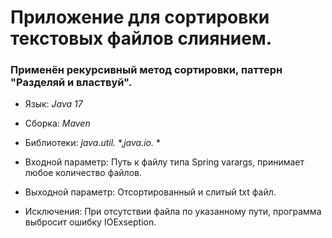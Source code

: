 # Приложение для сортировки текстовых файлов слиянием. 
 
### Применён рекурсивный метод сортировки, паттерн "Разделяй и властвуй".
 
* Язык: *Java 17*
 
* Сборка: *Maven*
 
* Библиотеки: *java.util.* *,*java.io.* *
             
* Входной параметр:
 Путь к файлу типа Spring varargs, принимает любое количество файлов.
 
* Выходной параметр: Отсортированный и слитый txt файл.
 
* Исключения:
 При отсутствии файла по указанному пути, программа выбросит ошибку IOExseption. 
